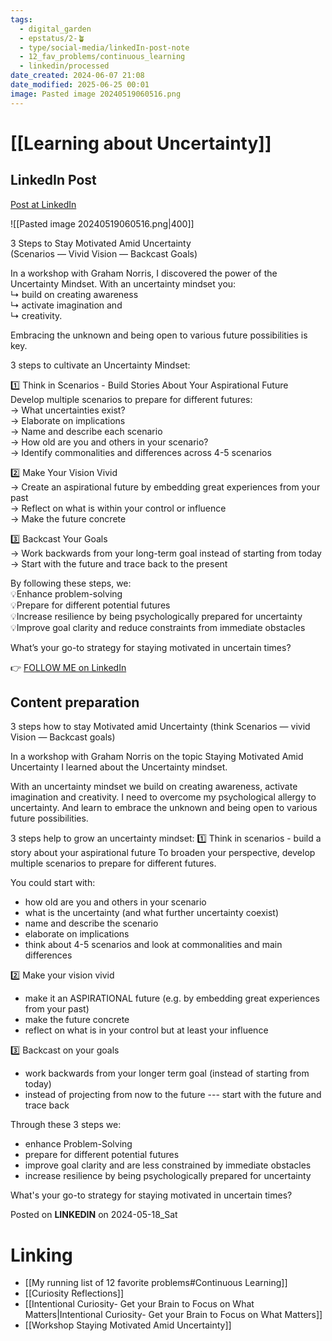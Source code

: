 ```yaml
---
tags:
  - digital_garden
  - epstatus/2-🪴
  - type/social-media/linkedIn-post-note
  - 12_fav_problems/continuous_learning
  - linkedin/processed
date_created: 2024-06-07 21:08
date_modified: 2025-06-25 00:01
image: Pasted image 20240519060516.png
---
```

# [[Learning about Uncertainty]]

## LinkedIn Post

[Post at LinkedIn](https://www.linkedin.com/posts/sebastiankamilli_3-steps-to-stay-motivated-amid-uncertainty-activity-7197498650304872448-v-1O?utm_source=share&utm_medium=member_desktop)

![[Pasted image 20240519060516.png|400]]

3 Steps to Stay Motivated Amid Uncertainty  
(Scenarios — Vivid Vision — Backcast Goals)  
  
In a workshop with Graham Norris, I discovered the power of the Uncertainty Mindset. With an uncertainty mindset you:  
↳ build on creating awareness  
↳ activate imagination and  
↳ creativity.  
  
Embracing the unknown and being open to various future possibilities is key.  
  
3 steps to cultivate an Uncertainty Mindset:  
  
1️⃣ Think in Scenarios - Build Stories About Your Aspirational Future  
Develop multiple scenarios to prepare for different futures:  
→ What uncertainties exist?  
→ Elaborate on implications  
→ Name and describe each scenario  
→ How old are you and others in your scenario?  
→ Identify commonalities and differences across 4-5 scenarios  
  
2️⃣ Make Your Vision Vivid  
→ Create an aspirational future by embedding great experiences from your past  
→ Reflect on what is within your control or influence  
→ Make the future concrete  
  
3️⃣ Backcast Your Goals  
→ Work backwards from your long-term goal instead of starting from today  
→ Start with the future and trace back to the present  
  
By following these steps, we:  
💡Enhance problem-solving  
💡Prepare for different potential futures  
💡Increase resilience by being psychologically prepared for uncertainty  
💡Improve goal clarity and reduce constraints from immediate obstacles  
  
What’s your go-to strategy for staying motivated in uncertain times?

👉 [FOLLOW ME on LinkedIn](https://www.linkedin.com/comm/mynetwork/discovery-see-all?usecase=PEOPLE_FOLLOWS&followMember=sebastiankamilli)

## Content preparation

3 steps how to stay Motivated amid Uncertainty
(think Scenarios — vivid Vision — Backcast goals)

In a workshop with Graham Norris on the topic Staying Motivated Amid Uncertainty I learned about the Uncertainty mindset.

With an uncertainty mindset we build on creating awareness, activate imagination and creativity. I need to overcome my psychological allergy to uncertainty. And learn to embrace the unknown and being open to various future possibilities.

3 steps help to grow an uncertainty mindset:
1️⃣  Think in scenarios - build a story about your aspirational future
To broaden your perspective, develop multiple scenarios to prepare for different futures. 

You could start with:
+ how old are you and others in your scenario
+ what is the uncertainty (and what further uncertainty coexist)
+ name and describe the scenario
+ elaborate on implications
+ think about 4-5 scenarios and look at commonalities and main differences

2️⃣ Make your vision vivid
+ make it an ASPIRATIONAL future (e.g. by embedding great experiences from your past)
+ make the future concrete
+ reflect on what is in your control but at least your influence

3️⃣ Backcast on your goals
+ work backwards from your longer term goal (instead of starting from today)
+ instead of projecting from now to the future --- start with the future and trace back

Through these 3 steps we:
+ enhance Problem-Solving
+ prepare for different potential futures
+ improve goal clarity and are less constrained by immediate obstacles
+ increase resilience by being psychologically prepared for uncertainty

What's your go-to strategy for staying motivated in uncertain times?

Posted on **LINKEDIN** on 2024-05-18_Sat

# Linking

+ [[My running list of 12 favorite problems#Continuous Learning]]
+ [[Curiosity Reflections]]
+ [[Intentional Curiosity- Get your Brain to Focus on What Matters|Intentional Curiosity- Get your Brain to Focus on What Matters]]
+ [[Workshop Staying Motivated Amid Uncertainty]]